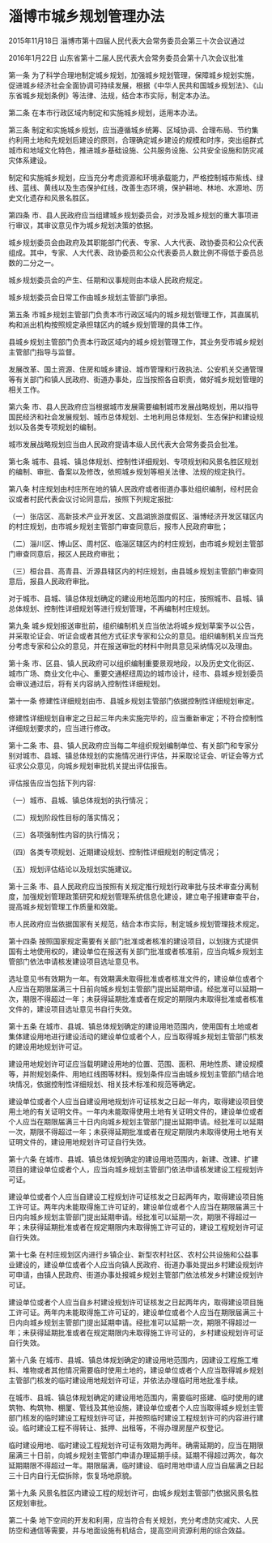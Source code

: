 # 淄博市城乡规划管理办法

2015年11月18日 淄博市第十四届人民代表大会常务委员会第三十次会议通过

2016年1月22日 山东省第十二届人民代表大会常务委员会第十八次会议批准

<!-- INFO END -->

第一条 为了科学合理地制定城乡规划，加强城乡规划管理，保障城乡规划实施，促进城乡经济社会全面协调可持续发展，根据《中华人民共和国城乡规划法》、《山东省城乡规划条例》等法律、法规，结合本市实际，制定本办法。

第二条 在本市行政区域内制定和实施城乡规划，适用本办法。

第三条 制定和实施城乡规划，应当遵循城乡统筹、区域协调、合理布局、节约集约利用土地和先规划后建设的原则，合理确定城乡建设的规模和时序，突出组群式城市和地域文化特色，推进城乡基础设施、公共服务设施、公共安全设施和防灾减灾体系建设。

制定和实施城乡规划，应当充分考虑资源和环境承载能力，严格控制城市紫线、绿线、蓝线、黄线以及生态保护红线，改善生态环境，保护耕地、林地、水源地、历史文化遗存和风景名胜区。

第四条 市、县人民政府应当组建城乡规划委员会，对涉及城乡规划的重大事项进行审议，其审议意见作为城乡规划决策的依据。

城乡规划委员会由政府及其职能部门代表、专家、人大代表、政协委员和公众代表组成。其中，专家、人大代表、政协委员和公众代表委员人数比例不得低于委员总数的二分之一。

城乡规划委员会的产生、任期和议事规则由本级人民政府规定。

城乡规划委员会日常工作由城乡规划主管部门承担。

第五条 市城乡规划主管部门负责本市行政区域内的城乡规划管理工作，其直属机构和派出机构按照规定承担辖区内的城乡规划管理的具体工作。

县城乡规划主管部门负责本行政区域内的城乡规划管理工作，其业务受市城乡规划主管部门指导与监督。

发展改革、国土资源、住房和城乡建设、城市管理和行政执法、公安机关交通管理等有关部门和镇人民政府、街道办事处，应当按照各自职责，做好城乡规划管理的相关工作。

第六条 市、县人民政府应当根据城市发展需要编制城市发展战略规划，用以指导国民经济和社会发展规划、城市总体规划、土地利用总体规划、生态保护和建设规划以及各类专项规划的编制。

城市发展战略规划应当由人民政府提请本级人民代表大会常务委员会批准。

第七条 城市、县城、镇总体规划、控制性详细规划、专项规划和风景名胜区规划的编制、审批、备案以及修改，依照城乡规划等相关法律、法规的规定执行。

第八条 村庄规划由村庄所在地的镇人民政府或者街道办事处组织编制，经村民会议或者村民代表会议讨论同意后，按照下列规定报批:

（一）张店区、高新技术产业开发区、文昌湖旅游度假区、淄博经济开发区辖区内的村庄规划，由市城乡规划主管部门审查同意后，报市人民政府审批；

（二）淄川区、博山区、周村区、临淄区辖区内的村庄规划，由市城乡规划主管部门审查同意后，报区人民政府审批；

（三）桓台县、高青县、沂源县辖区内的村庄规划，由县城乡规划主管部门审查同意后，报县人民政府审批。

对于城市、县城、镇总体规划确定的建设用地范围内的村庄，按照城市、县城、镇总体规划、控制性详细规划等进行规划管理，不再编制村庄规划。

第九条 城乡规划报送审批前，组织编制机关应当依法将城乡规划草案予以公告，并采取论证会、听证会或者其他方式征求专家和公众的意见。组织编制机关应当充分考虑专家和公众的意见，并在报送审批的材料中附具意见采纳情况以及理由。

第十条 市、区县、镇人民政府可以组织编制重要景观地段，以及历史文化街区、城市广场、商业文化中心、重要交通枢纽周边的城市设计，经市、县城乡规划委员会审议通过后，将有关内容纳入控制性详细规划。

第十一条 修建性详细规划由市、县城乡规划主管部门依据控制性详细规划审定。

修建性详细规划自审定之日起三年内未实施完毕的，应当重新审定；不符合控制性详细规划要求的，应当进行修改。

第十二条 市、县、镇人民政府应当每二年组织规划编制单位、有关部门和专家分别对城市、县城、镇总体规划的实施情况进行评估，并采取论证会、听证会等方式征求公众意见，向城乡规划审批机关提出评估报告。

评估报告应当包括下列内容:

（一）城市、县城、镇总体规划的执行情况；

（二）规划阶段性目标的落实情况；

（三）各项强制性内容的执行情况；

（四）各类专项规划、近期建设规划、控制性详细规划的制定情况；

（五）规划评估结论以及规划实施建议。

第十三条 市、县人民政府应当按照有关规定推行规划行政审批与技术审查分离制度，加强规划管理政策研究和规划管理系统信息化建设，建立电子报建审查平台，提高城乡规划管理工作质量和效能。

市人民政府应当依据国家有关规范，结合本市实际，制定城乡规划管理技术规定。

第十四条 按照国家规定需要有关部门批准或者核准的建设项目，以划拨方式提供国有土地使用权的，建设单位在报送有关部门批准或者核准前，应当向城乡规划主管部门依法申请核发建设项目选址意见书。

选址意见书有效期为一年。有效期满未取得批准或者核准文件的，建设单位或者个人应当在期限届满三十日前向城乡规划主管部门提出延期申请。经批准可以延期一次，期限不得超过一年；未获得延期批准或者在规定的期限内未取得批准或者核准文件的，建设项目选址意见书自行失效。

第十五条 在城市、县城、镇总体规划确定的建设用地范围内，使用国有土地或者集体建设用地进行建设活动的建设单位或者个人，应当取得城乡规划主管部门核发的建设用地规划许可证。

建设用地规划许可证应当载明建设用地的位置、范围、面积、用地性质、建设规模等，并附规划条件、用地红线图等材料。规划条件应当由城乡规划主管部门结合地块情况，依据控制性详细规划、相关技术标准和规范等确定。

建设单位或者个人应当自建设用地规划许可证核发之日起一年内，取得建设项目使用土地的有关证明文件。一年内未能取得使用土地有关证明文件的，建设单位或者个人应当在期限届满三十日内向城乡规划主管部门提出延期申请。经批准可以延期一次，期限不得超过一年；未获得延期批准或者在规定期限内未取得使用土地有关证明文件的，建设用地规划许可证自行失效。

第十六条 在城市、县城、镇总体规划确定的建设用地范围内，新建、改建、扩建项目的建设单位或者个人，应当向城乡规划主管部门依法申请核发建设工程规划许可证。

建设单位或者个人应当自建设工程规划许可证核发之日起两年内，取得建设项目施工许可证。两年内未能取得施工许可证的，建设单位或者个人应当在期限届满三十日内向城乡规划主管部门提出延期申请。经批准可以延期一次，期限不得超过一年；未获得延期批准或者在规定期限内未取得施工许可证的，建设工程规划许可证自行失效。

第十七条 在村庄规划区内进行乡镇企业、新型农村社区、农村公共设施和公益事业建设的，建设单位或者个人应当向镇人民政府、街道办事处提出乡村建设规划许可申请，由镇人民政府、街道办事处报城乡规划主管部门依法核发乡村建设规划许可证。

建设单位或者个人应当自乡村建设规划许可证核发之日起两年内，取得建设项目施工许可证。两年内未能取得施工许可证的，建设单位或者个人应当在期限届满三十日内向城乡规划主管部门提出延期申请。经批准可以延期一次，期限不得超过一年；未获得延期批准或者在规定期限内未取得施工许可证的，乡村建设规划许可证自行失效。

第十八条 在城市、县城、镇总体规划确定的建设用地范围内，因建设工程施工堆料、堆物或者其他情况需要临时使用土地的，建设单位或者个人应当取得城乡规划主管部门核发的临时建设用地规划许可证，并依法办理临时用地批准手续。

在城市、县城、镇总体规划确定的建设用地范围内，需要临时搭建、临时使用的建筑物、构筑物、棚厦、管线及其他设施，建设单位或者个人应当取得城乡规划主管部门核发的临时建设工程规划许可证，并按照临时建设工程规划许可的内容进行建设。临时建设工程不得转让、抵押、出租等，不得办理房屋产权登记。

临时建设用地、临时建设工程规划许可证有效期为两年。确需延期的，应当在期限届满三十日前，向城乡规划主管部门申请办理延期手续。延期不得超过两次，每次延期期限不得超过一年。期限届满，临时建设、临时用地申请人应当自届满之日起三十日内自行无偿拆除，恢复场地原貌。

第十九条 风景名胜区内建设工程的规划许可，由城乡规划主管部门依据风景名胜区规划审批。

第二十条 地下空间的开发和利用，应当符合有关规划，充分考虑防灾减灾、人民防空和通信等需要，并与地面设施有机结合，提高空间资源利用的综合效益。

